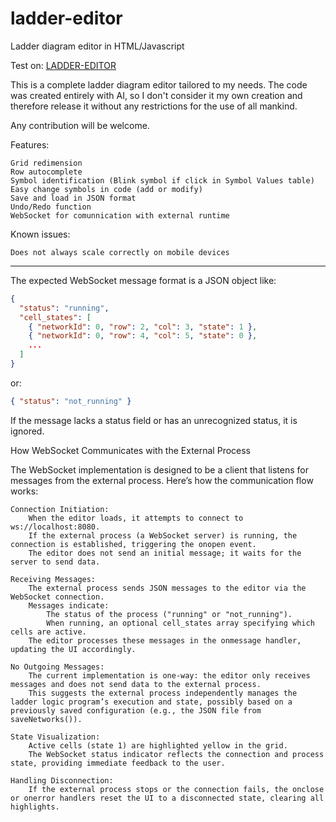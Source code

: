 # ladder-editor
Ladder diagram editor in HTML/Javascript

Test on: [LADDER-EDITOR](https://html-preview.github.io/?url=https://github.com/hiperiondev/ladder-editor/blob/main/lader_editor.html)

This is a complete ladder diagram editor tailored to my needs. The code was created entirely with AI, so I don't consider it my own creation and therefore release it without any restrictions for the use of all mankind.

Any contribution will be welcome.

Features:

    Grid redimension
    Row autocomplete
    Symbol identification (Blink symbol if click in Symbol Values table)
    Easy change symbols in code (add or modify)
    Save and load in JSON format
    Undo/Redo function
    WebSocket for comunnication with external runtime    
    

Known issues:

    Does not always scale correctly on mobile devices

--------------------------------
The expected WebSocket message format is a JSON object like:
```json
{
  "status": "running",
  "cell_states": [
    { "networkId": 0, "row": 2, "col": 3, "state": 1 },
    { "networkId": 0, "row": 4, "col": 5, "state": 0 },
    ...
  ]
}
```
or:
```json
{ "status": "not_running" }
```
If the message lacks a status field or has an unrecognized status, it is ignored.

How WebSocket Communicates with the External Process

The WebSocket implementation is designed to be a client that listens for messages from the external process. Here’s how the communication flow works:

    Connection Initiation:
        When the editor loads, it attempts to connect to ws://localhost:8080.
        If the external process (a WebSocket server) is running, the connection is established, triggering the onopen event.
        The editor does not send an initial message; it waits for the server to send data.
        
    Receiving Messages:
        The external process sends JSON messages to the editor via the WebSocket connection.
        Messages indicate:
            The status of the process ("running" or "not_running").
            When running, an optional cell_states array specifying which cells are active.
        The editor processes these messages in the onmessage handler, updating the UI accordingly.
        
    No Outgoing Messages:
        The current implementation is one-way: the editor only receives messages and does not send data to the external process.
        This suggests the external process independently manages the ladder logic program’s execution and state, possibly based on a previously saved configuration (e.g., the JSON file from saveNetworks()).
        
    State Visualization:
        Active cells (state 1) are highlighted yellow in the grid.
        The WebSocket status indicator reflects the connection and process state, providing immediate feedback to the user.
        
    Handling Disconnection:
        If the external process stops or the connection fails, the onclose or onerror handlers reset the UI to a disconnected state, clearing all highlights.
